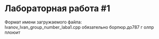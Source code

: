 ﻿# Лабораторная работа #1
Формат имени загружаемого файла: Ivanov_Ivan_group_number_laba1.cpp
обязательно
  борпюр.до787 г олпр плоюит